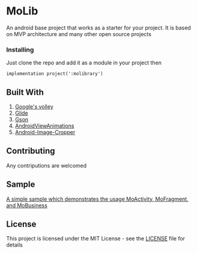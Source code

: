 # MoLib

An android base project that works as a starter for your project. It is based on MVP architecture and many other open source projects

### Installing

Just clone the repo and add it as a module in your project then

```
implementation project(':molibrary')
```
## Built With

1. [Google's volley](https://github.com/google/volley)
2. [Glide](https://github.com/bumptech/glide)
3. [Gson](https://github.com/google/gson)
4. [AndroidViewAnimations](https://github.com/daimajia/AndroidViewAnimations)
5. [Android-Image-Cropper](https://github.com/ArthurHub/Android-Image-Cropper)


## Contributing

Any contriputions are welcomed

## Sample

[A simple sample which demonstrates the usage MoActivity, MoFragment, and MoBusiness](https://github.com/MohamedWael/AthletesListingCodeExercise)

## License

This project is licensed under the MIT License - see the [LICENSE](LICENSE) file for details
